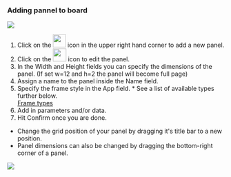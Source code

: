 ### Adding pannel to board
<img src="https://i.imgur.com/6OoYgUK.png">

1. Click on the <img src="https://i.imgur.com/J4a1Laa.png" width=30 height=30> icon in the upper right hand corner to add a new panel.
2. Click on the <img src="https://i.imgur.com/6biIEa1.png" width=31 height=30> icon to edit the panel.
3. In the Width and Height fields you can specify the dimensions of the panel. (If set w=12 and h=2 the panel will become full page)
4. Assign a name to the panel inside the Name field. 
5. Specify the frame style in the App field. * See a list of available types further below.  
[Frame types](https://github.com/motebus/ultrabook/blob/main/Ultranet%20Apps/jBuilder/Available%20Types%20of%20Panel%20Frame-Styles%20on%20Board.md)
6. Add in parameters and/or data. 
7. Hit Confirm once you are done. 

- Change the grid position of your panel by dragging it's title bar to a new position.
- Panel dimensions can also be changed by dragging the bottom-right corner of a panel. 

![](https://i.imgur.com/yJR5ynR.png)
